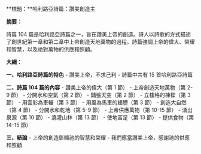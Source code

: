 **標題：**哈利路亞詩篇：讚美創造主

**摘要：**

詩篇 104 篇是哈利路亞詩篇之一，旨在讚美上帝的創造。詩人以詩歌的方式描述了創世紀第一章和第二章中上帝創造天地萬物的過程。詩篇強調上帝的偉大、榮耀和智慧，以及祂對萬物的供應和照顧。

**大綱：**

**一、哈利路亞詩篇的特色**
    - 讚美上帝，不求己利
    - 詩篇中共有 15 首哈利路亞詩篇

**二、詩篇 104 篇的內容**
    - 讚美上帝的偉大（第 1 節）
    - 上帝創造天地萬物（第 2-9 節）
        - 分開水和空氣（第 2 節）
        - 鋪張天空（第 2 節）
        - 立樓格的棟樑（第 3 節）
        - 用雲彩為車輾（第 3 節）
        - 用風為馬車的翅膀（第 3 節）
        - 創造大自然（第 4 節）
        - 分開水和乾地（第 5-9 節）
    - 上帝供應萬物（第 10-15 節）
        - 湧出泉源（第 10 節）
        - 澆灌山林（第 13 節）
        - 使地富足（第 13 節）
        - 提供食物（第 14-15 節）

**三、結論**
    - 上帝的創造彰顯祂的智慧和榮耀
    - 我們應當讚美上帝，感謝祂的供應和照顧